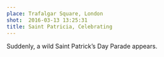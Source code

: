 ```yaml
---
place: Trafalgar Square, London
shot:  2016-03-13 13:25:31
title: Saint Patricia, Celebrating
---
```


Suddenly, a wild Saint Patrick’s Day Parade appears.
